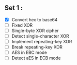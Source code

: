 ## Set 1 :
- [x] Convert hex to base64
- [ ] Fixed XOR
- [ ] Single-byte XOR cipher
- [ ] Detect single-character XOR
- [ ] Implement repeating-key XOR
- [ ] Break repeating-key XOR
- [ ] AES in EBC mode
- [ ] Detect aES in ECB mode

